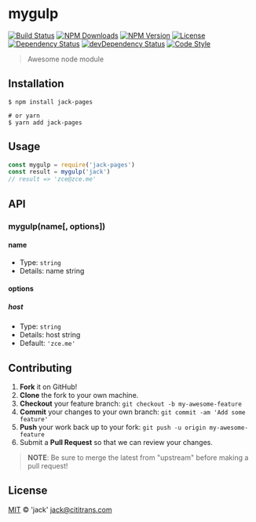 # mygulp

[![Build Status][travis-image]][travis-url]
[![NPM Downloads][downloads-image]][downloads-url]
[![NPM Version][version-image]][version-url]
[![License][license-image]][license-url]
[![Dependency Status][dependency-image]][dependency-url]
[![devDependency Status][devdependency-image]][devdependency-url]
[![Code Style][style-image]][style-url]

> Awesome node module

## Installation

```shell
$ npm install jack-pages

# or yarn
$ yarn add jack-pages
```

## Usage

<!-- TODO: Introduction of API use -->

```javascript
const mygulp = require('jack-pages')
const result = mygulp('jack')
// result => 'zce@zce.me'
```

## API

<!-- TODO: Introduction of API -->

### mygulp(name[, options])

#### name

- Type: `string`
- Details: name string

#### options

##### host

- Type: `string`
- Details: host string
- Default: `'zce.me'`

## Contributing

1. **Fork** it on GitHub!
2. **Clone** the fork to your own machine.
3. **Checkout** your feature branch: `git checkout -b my-awesome-feature`
4. **Commit** your changes to your own branch: `git commit -am 'Add some feature'`
5. **Push** your work back up to your fork: `git push -u origin my-awesome-feature`
6. Submit a **Pull Request** so that we can review your changes.

> **NOTE**: Be sure to merge the latest from "upstream" before making a pull request!

## License

[MIT](LICENSE) &copy; 'jack' <jack@cititrans.com>



[travis-image]: https://img.shields.io/travis/zce/mygulp/master.svg
[travis-url]: https://travis-ci.org/zce/mygulp
[downloads-image]: https://img.shields.io/npm/dm/mygulp.svg
[downloads-url]: https://npmjs.org/package/mygulp
[version-image]: https://img.shields.io/npm/v/mygulp.svg
[version-url]: https://npmjs.org/package/mygulp
[license-image]: https://img.shields.io/github/license/zce/mygulp.svg
[license-url]: https://github.com/zce/mygulp/blob/master/LICENSE
[dependency-image]: https://img.shields.io/david/zce/mygulp.svg
[dependency-url]: https://david-dm.org/zce/mygulp
[devdependency-image]: https://img.shields.io/david/dev/zce/mygulp.svg
[devdependency-url]: https://david-dm.org/zce/mygulp?type=dev
[style-image]: https://img.shields.io/badge/code_style-standard-brightgreen.svg
[style-url]: https://standardjs.com

